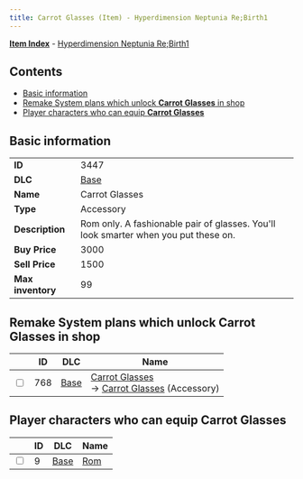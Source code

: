 ```yaml
---
title: Carrot Glasses (Item) - Hyperdimension Neptunia Re;Birth1
---
```


[**Item Index**](/neptunia/rb1/item/index.html) - [Hyperdimension Neptunia Re;Birth1](/neptunia/rb1)

## Contents

- [Basic information](#basic-information)
- [Remake System plans which unlock **Carrot Glasses** in shop](#remake-system-plans-which-unlock-carrot-glasses-in-shop)
- [Player characters who can equip **Carrot Glasses**](#player-characters-who-can-equip-carrot-glasses)
## Basic information

|   |   |
| -- | -- |
| **ID** | 3447 |
| **DLC** | [Base](/neptunia/rb1/dlc/1-base.html) |
| **Name** | Carrot Glasses |
| **Type** | Accessory |
| **Description** | Rom only. A fashionable pair of glasses. You'll look smarter when you put these on. |
| **Buy Price** | 3000 |
| **Sell Price** | 1500 |
| **Max inventory** | 99 |


## Remake System plans which unlock **Carrot Glasses** in shop

|    | ID | DLC | Name |
| -- | -- | --- | ---- |
| <input type="checkbox" id="rb1-remake-1-768" class="trackbox" /> | 768 | [Base](/neptunia/rb1/dlc/1-base.html) | [Carrot Glasses](/neptunia/rb1/remake/1-768-carrot-glasses.html)<br /> → [Carrot Glasses](/neptunia/rb1/item/1-3447-carrot-glasses.html) (Accessory) |


## Player characters who can equip **Carrot Glasses**

|    | ID | DLC | Name |
| -- | -- | --- | ---- |
| <input type="checkbox" id="rb1-player-1-9" class="trackbox" /> | 9 | [Base](/neptunia/rb1/dlc/1-base.html) | [Rom](/neptunia/rb1/player/1-9-rom.html) |
